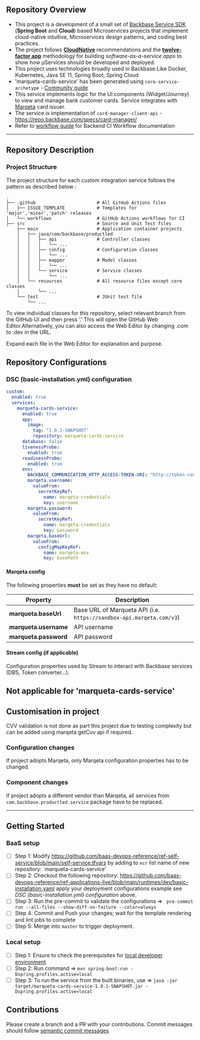 ## Repository Overview

- This project is a development of a small set of [Backbase Service SDK](https://community.backbase.com/documentation/ServiceSDK/latest/index) (**Spring Boot** and **Cloud**) based Microservices projects that implement cloud-native intuitive, Microservices design patterns, and coding best practices.
- The project follows [**CloudNative**](https://www.cncf.io/) recommendations and the [**twelve-factor app**](https://12factor.net/) methodology for building *software-as-a-service apps* to show how μServices should be developed and deployed.
- This project uses technologies broadly used in Backbase.Like Docker, Kubernetes, Java SE 11, Spring Boot, Spring Cloud
- 'marqueta-cards-service' has been generated using `core-service-archetype` - [Community guide](https://community.backbase.com/documentation/ServiceSDK/latest/create_a_core_service)
- This service implements logic for the UI components (Widget/Journey) to view and manage bank customer cards. Service integrates with [Marqeta](https://www.marqeta.com) card issuer.
- The service is implementation of `card-manager-client-api` - https://repo.backbase.com/specs/card-manager/
- Refer to [workflow guide](../../../docs/tree/master/backend) for Backend CI Workflow documentation

---
## Repository Description
### Project Structure
The project structure for each custom integration service follows the pattern as described below :

```
.
├── .github                       # All GitHub Actions files
│   ├── ISSUE_TEMPLATE            # Templates for 'major','minor','patch' releases
│   └── workflows                 # GitHub Actions workflows for CI
├── src                           # Source and Unit Test files
    ├── main                      # Application container projects
    │   ├── java/com/backbase/productled
    │   │   ├── api               # Controller classes
    │   │   │   └── ...
    │   │   ├── config            # Configuration classes
    │   │   │   └── ...
    │   │   ├── mapper            # Model classes
    │   │   │   └── ...
    │   │   └── service           # Service classes
    │   │       └── ...
    │   └── resources             # All resource files except core classes
    │       └── ...
    └── test                      # JUnit test file
        └── ...
```

To view individual classes for this repository, select relevant branch from the GitHub UI and then press ‘.'
This will open the GitHub Web Editor.Alternatively, you can also access the Web Editor by changing .com to .dev in the URL.

Expand each file in the Web Editor for explanation and purpose.

## Repository Configurations
### DSC (basic-installation.yml) configuration

```yaml
custom:
  enabled: true
  services:
    marqueta-cards-service:
      enabled: true
      app:
        image:
          tag: "1.0.1-SNAPSHOT"
          repository: marqueta-cards-service
      database: false
      livenessProbe:
        enabled: true
      readinessProbe:
        enabled: true
      env:
        BACKBASE_COMMUNICATION_HTTP_ACCESS-TOKEN-URI: "http://token-converter:8080/oauth/token"
        marqeta.username:
          valueFrom:
            secretKeyRef:
              name: marqeta-credentials
              key: username
        marqeta.password:
          valueFrom:
            secretKeyRef:
              name: marqeta-credentials
              key: password
        marqeta.baseUrl:
          valueFrom:
            configMapKeyRef:
              name: marqeta-env
              key: basePath
```
#### Marqeta config
The following properties **must** be set as they have no default:

Property | Description
--- | ---
**marqueta.baseUrl** | Base URL of Marqueta API (i.e. `https://sandbox-api.marqeta.com/v3`)
**marqueta.username** | API username
**marqueta.password** | API password

#### Stream config (if applicable)
Configuration properties used by Stream to interact with Backbase services (DBS, Token converter...).

Not applicable for 'marqueta-cards-service'
---
## Customisation in project
CVV validation is not done as part this project due to testing complexity but can be added using marqeta getCvv api if required.
### Configuration changes
If project adopts Marqeta, only Marqeta configuration properties has to be changed.

### Component changes
If project adopts a different vendor than Marqeta, all services from `com.backbase.productled.service` package have to be replaced.

---
## Getting Started
### BaaS setup

- [ ] Step 1: Modify https://github.com/baas-devops-reference/ref-self-service/blob/main/self-service.tfvars by adding to `ecr` list name of new repository: `marqueta-cards-service'
- [ ] Step 2: Checkout the following repository: https://github.com/baas-devops-reference/ref-applications-live/blob/main/runtimes/dev/basic-installation.yaml apply your deployment configurations example see _DSC (basic-installation.yml) configuration_ above.
- [ ] Step 3: Run the pre-commit to validate the configurations => ` pre-commit run --all-files --show-diff-on-failure --color=always`
- [ ] Step 4: Commit and Push your changes; wait for the template rendering and lint jobs to complete
- [ ] Step 5: Merge into `master` to trigger deployment.

### Local setup

- [ ] Step 1: Ensure to check the prerequisites for [local developer environment](https://community.backbase.com/documentation/ServiceSDK/latest/create_developer_environment)
- [ ] Step 2: Run command => `mvn spring-boot:run -Dspring.profiles.active=local`
- [ ] Step 3: To run the service from the built binaries, use => `java -jar target/marqueta-cards-service-1.0.1-SNAPSHOT.jar -Dspring.profiles.active=local`

## Contributions
Please create a branch and a PR with your contributions. Commit messages should follow [semantic commit messages](https://seesparkbox.com/foundry/semantic_commit_messages)
